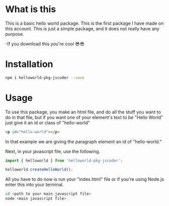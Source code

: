# What is this

This is a basic hello world package. This is the first package I have made on this account. This is just a simple package, and it does not really have any purpose.

-If you download this you're cool 😎😎

# Installation

```sh
npm i helloworld-pkg-jscoder --save
```

# Usage

To use this package, you make an html file, and do all the stuff you want to do in that file, but if you want one of your element's text to be "Hello World" just give it an id or class of "hello-world"

```html
<p id="hello-world"></p>
```
In that example we are giving the paragraph element an id of "hello-world."

Next, in your javascript file, use the following. 

```js
import { helloworld } from 'helloworld-pkg-jscoder';

helloworld.createHelloWorld();
```
All you have to do now is run your "index.html" file or if you're using Node.js enter this into your terminal.

```sh
cd <path to your main javascript file>
node <main javascript file>
```